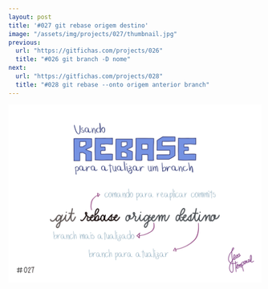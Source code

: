 ```yaml
---
layout: post
title: '#027 git rebase origem destino'
image: "/assets/img/projects/027/thumbnail.jpg"
previous:
  url: "https://gitfichas.com/projects/026"
  title: "#026 git branch -D nome"
next:
  url: "https://gitfichas.com/projects/028"
  title: "#028 git rebase --onto origem anterior branch"
---
```


<img alt="O comando git rebase origem destino serve para atualizar o 'destino' com os commits presentes no 'origem'." src="/assets/img/projects/027/full.jpg">